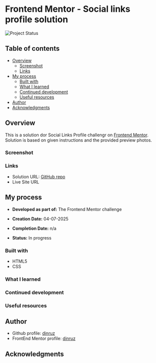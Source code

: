# Frontend Mentor - Social links profile solution

![Project Status](https://img.shields.io/badge/Status-In%20Progress-blue)

## Table of contents

- [Overview](#overview)
  - [Screenshot](#screenshot)
  - [Links](#links)
- [My process](#my-process)
  - [Built with](#built-with)
  - [What I learned](#what-i-learned)
  - [Continued development](#continued-development)
  - [Useful resources](#useful-resources)
- [Author](#author)
- [Acknowledgments](#acknowledgments)


## Overview

This is a solution dor Social Links Profile challengr on [Frontend Mentor](https://www.frontendmentor.io/challenges/social-links-profile-UG32l9m6dQ).
Solution is based on given instructions and the provided preview photos.


### Screenshot

### Links

* Solution URL: [GitHub repo](https://github.com/dinruz/social-links-profile)
* Live Site URL

## My process

- **Developed as part of:** The Frontend Mentor challenge

- **Creation Date:** 04-07-2025

- **Completion Date:** n/a

- **Status:** In progress

### Built with

* HTML5
* CSS 


### What I learned

### Continued development

### Useful resources

## Author

* Github profile: [dinruz](https://github.com/dinruz)
* FrontEnd Mentor profile: [dinruz](https://www.frontendmentor.io/profile/dinruz)

## Acknowledgments


